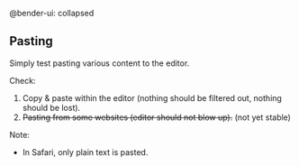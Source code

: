 @bender-ui: collapsed

## Pasting

Simply test pasting various content to the editor.

Check:

1. Copy & paste within the editor (nothing should be filtered out, nothing should be lost).
2. ~~Pasting from some websites (editor should not blow up).~~ (not yet stable)

Note:

* In Safari, only plain text is pasted.
